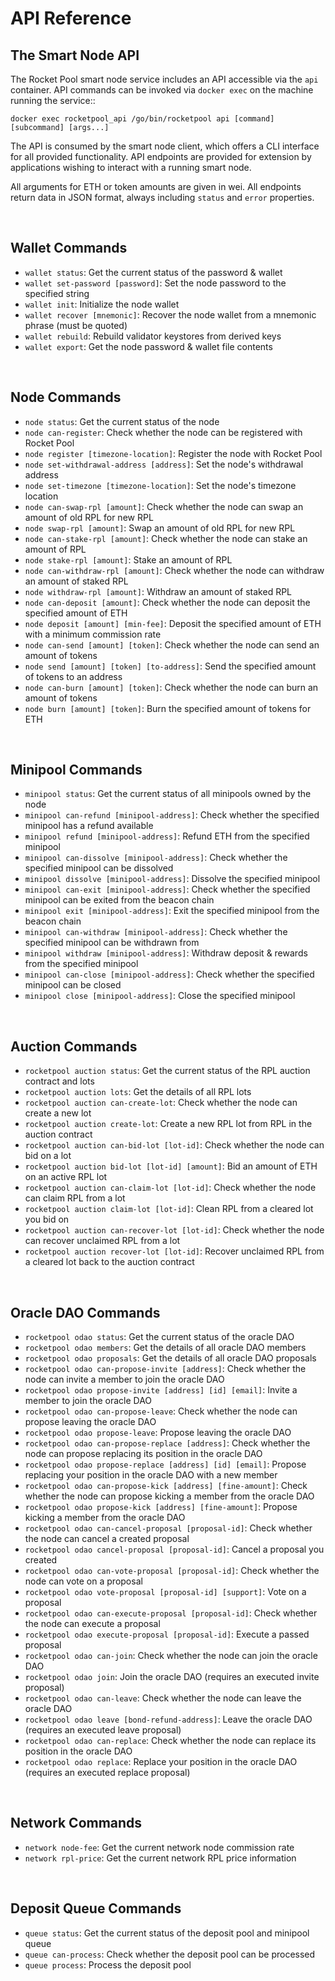 # API Reference


## The Smart Node API

The Rocket Pool smart node service includes an API accessible via the `api` container.
API commands can be invoked via `docker exec` on the machine running the service::

```
docker exec rocketpool_api /go/bin/rocketpool api [command] [subcommand] [args...]
```

The API is consumed by the smart node client, which offers a CLI interface for all provided functionality.
API endpoints are provided for extension by applications wishing to interact with a running smart node.

All arguments for ETH or token amounts are given in wei.
All endpoints return data in JSON format, always including `status` and `error` properties.


<br>

## Wallet Commands

* `wallet status`: Get the current status of the password & wallet
* `wallet set-password [password]`: Set the node password to the specified string
* `wallet init`: Initialize the node wallet
* `wallet recover [mnemonic]`: Recover the node wallet from a mnemonic phrase (must be quoted)
* `wallet rebuild`: Rebuild validator keystores from derived keys
* `wallet export`: Get the node password & wallet file contents


<br>

## Node Commands

* `node status`: Get the current status of the node
* `node can-register`: Check whether the node can be registered with Rocket Pool
* `node register [timezone-location]`: Register the node with Rocket Pool
* `node set-withdrawal-address [address]`: Set the node's withdrawal address
* `node set-timezone [timezone-location]`: Set the node's timezone location
* `node can-swap-rpl [amount]`: Check whether the node can swap an amount of old RPL for new RPL
* `node swap-rpl [amount]`: Swap an amount of old RPL for new RPL
* `node can-stake-rpl [amount]`: Check whether the node can stake an amount of RPL
* `node stake-rpl [amount]`: Stake an amount of RPL
* `node can-withdraw-rpl [amount]`: Check whether the node can withdraw an amount of staked RPL
* `node withdraw-rpl [amount]`: Withdraw an amount of staked RPL
* `node can-deposit [amount]`: Check whether the node can deposit the specified amount of ETH
* `node deposit [amount] [min-fee]`: Deposit the specified amount of ETH with a minimum commission rate
* `node can-send [amount] [token]`: Check whether the node can send an amount of tokens
* `node send [amount] [token] [to-address]`: Send the specified amount of tokens to an address
* `node can-burn [amount] [token]`: Check whether the node can burn an amount of tokens
* `node burn [amount] [token]`: Burn the specified amount of tokens for ETH


<br>

## Minipool Commands

* `minipool status`: Get the current status of all minipools owned by the node
* `minipool can-refund [minipool-address]`: Check whether the specified minipool has a refund available
* `minipool refund [minipool-address]`: Refund ETH from the specified minipool
* `minipool can-dissolve [minipool-address]`: Check whether the specified minipool can be dissolved
* `minipool dissolve [minipool-address]`: Dissolve the specified minipool
* `minipool can-exit [minipool-address]`: Check whether the specified minipool can be exited from the beacon chain
* `minipool exit [minipool-address]`: Exit the specified minipool from the beacon chain
* `minipool can-withdraw [minipool-address]`: Check whether the specified minipool can be withdrawn from
* `minipool withdraw [minipool-address]`: Withdraw deposit & rewards from the specified minipool
* `minipool can-close [minipool-address]`: Check whether the specified minipool can be closed
* `minipool close [minipool-address]`: Close the specified minipool


<br>

## Auction Commands

* `rocketpool auction status`: Get the current status of the RPL auction contract and lots
* `rocketpool auction lots`: Get the details of all RPL lots
* `rocketpool auction can-create-lot`: Check whether the node can create a new lot
* `rocketpool auction create-lot`: Create a new RPL lot from RPL in the auction contract
* `rocketpool auction can-bid-lot [lot-id]`: Check whether the node can bid on a lot
* `rocketpool auction bid-lot [lot-id] [amount]`: Bid an amount of ETH on an active RPL lot
* `rocketpool auction can-claim-lot [lot-id]`: Check whether the node can claim RPL from a lot
* `rocketpool auction claim-lot [lot-id]`: Clean RPL from a cleared lot you bid on
* `rocketpool auction can-recover-lot [lot-id]`: Check whether the node can recover unclaimed RPL from a lot
* `rocketpool auction recover-lot [lot-id]`: Recover unclaimed RPL from a cleared lot back to the auction contract


<br>

## Oracle DAO Commands

* `rocketpool odao status`: Get the current status of the oracle DAO
* `rocketpool odao members`: Get the details of all oracle DAO members
* `rocketpool odao proposals`: Get the details of all oracle DAO proposals
* `rocketpool odao can-propose-invite [address]`: Check whether the node can invite a member to join the oracle DAO
* `rocketpool odao propose-invite [address] [id] [email]`: Invite a member to join the oracle DAO
* `rocketpool odao can-propose-leave`: Check whether the node can propose leaving the oracle DAO
* `rocketpool odao propose-leave`: Propose leaving the oracle DAO
* `rocketpool odao can-propose-replace [address]`: Check whether the node can propose replacing its position in the oracle DAO
* `rocketpool odao propose-replace [address] [id] [email]`: Propose replacing your position in the oracle DAO with a new member
* `rocketpool odao can-propose-kick [address] [fine-amount]`: Check whether the node can propose kicking a member from the oracle DAO
* `rocketpool odao propose-kick [address] [fine-amount]`: Propose kicking a member from the oracle DAO
* `rocketpool odao can-cancel-proposal [proposal-id]`: Check whether the node can cancel a created proposal
* `rocketpool odao cancel-proposal [proposal-id]`: Cancel a proposal you created
* `rocketpool odao can-vote-proposal [proposal-id]`: Check whether the node can vote on a proposal
* `rocketpool odao vote-proposal [proposal-id] [support]`: Vote on a proposal
* `rocketpool odao can-execute-proposal [proposal-id]`: Check whether the node can execute a proposal
* `rocketpool odao execute-proposal [proposal-id]`: Execute a passed proposal
* `rocketpool odao can-join`: Check whether the node can join the oracle DAO
* `rocketpool odao join`: Join the oracle DAO (requires an executed invite proposal)
* `rocketpool odao can-leave`: Check whether the node can leave the oracle DAO
* `rocketpool odao leave [bond-refund-address]`: Leave the oracle DAO (requires an executed leave proposal)
* `rocketpool odao can-replace`: Check whether the node can replace its position in the oracle DAO
* `rocketpool odao replace`: Replace your position in the oracle DAO (requires an executed replace proposal)


<br>

## Network Commands

* `network node-fee`: Get the current network node commission rate
* `network rpl-price`: Get the current network RPL price information


<br>

## Deposit Queue Commands

* `queue status`: Get the current status of the deposit pool and minipool queue
* `queue can-process`: Check whether the deposit pool can be processed
* `queue process`: Process the deposit pool